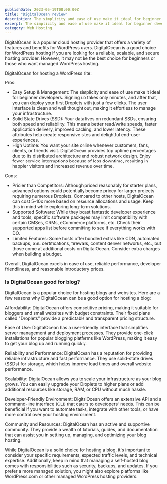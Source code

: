```yaml
---
publishDate: 2023-05-19T00:00:00Z
title: "DigitalOcean review"
description: The simplicity and ease of use make it ideal for beginner developers
excerpt: The simplicity and ease of use make it ideal for beginner developers
category: Web Hosting
---
```


DigitalOcean is a popular cloud hosting provider that offers a variety of features and benefits for WordPress users. DigitalOcean is a good choice for WordPress hosting if you are looking for a reliable, scalable, and secure hosting provider. However, it may not be the best choice for beginners or those who want managed WordPress hosting.

DigitalOcean for hosting a WordPress site:

Pros:

- Easy Setup & Management: The simplicity and ease of use make it ideal for beginner developers. Signing up takes only minutes, and after that, you can deploy your first Droplets with just a few clicks. The user interface is clean and well thought out, making it effortless to manage your infrastructure.
- Solid State Drives (SSD): Your data lives on redundant SSDs, ensuring both speed and reliability. This means better read/write speeds, faster application delivery, improved caching, and lower latency. These attributes help create responsive sites and delightful end-user experiences.
- High Uptime: You want your site online whenever customers, fans, clients, or friends visit. DigitalOcean provides top uptime percentages due to its distributed architecture and robust network design. Enjoy fewer service interruptions because of less downtime, resulting in happier visitors and increased revenue over time.

Cons:

- Pricier than Competitors: Although priced reasonably for starter plans, advanced options could potentially become pricey for larger projects requiring numerous Droplets. Compared to other hosts, DigitalOcean can cost 5–10x more based on resource allocations and usage. Keep this in mind while exploring long-term solutions.
- Supported Software: While they boast fantastic developer experience and tools, specific software packages may limit compatibility with certain CMSes, CRMs, eCommerce platforms, etc. Check their supported apps list before committing to see if everything works with DO.
- Limited Features: Some hosts offer bundled extras like CDN, automated backups, SSL certifications, firewalls, content deliver networks, etc., but those come at additional costs on DigitalOcean. Consider extra charges when building a budget.

Overall, DigitalOcean excels in ease of use, reliable performance, developer friendliness, and reasonable introductory prices.

### Is DigitalOcean good for blog?

DigitalOcean is a popular choice for hosting blogs and websites. Here are a few reasons why DigitalOcean can be a good option for hosting a blog:

Affordability: DigitalOcean offers competitive pricing, making it suitable for bloggers and small websites with budget constraints. Their fixed plans called "Droplets" provide a predictable and transparent pricing structure.

Ease of Use: DigitalOcean has a user-friendly interface that simplifies server management and deployment processes. They provide one-click installations for popular blogging platforms like WordPress, making it easy to get your blog up and running quickly.

Reliability and Performance: DigitalOcean has a reputation for providing reliable infrastructure and fast performance. They use solid-state drives (SSDs) for storage, which helps improve load times and overall website performance.

Scalability: DigitalOcean allows you to scale your infrastructure as your blog grows. You can easily upgrade your Droplets to higher plans or add additional resources like storage, RAM, or CPU without much hassle.

Developer-Friendly Environment: DigitalOcean offers an extensive API and a command-line interface (CLI) that caters to developers' needs. This can be beneficial if you want to automate tasks, integrate with other tools, or have more control over your hosting environment.

Community and Resources: DigitalOcean has an active and supportive community. They provide a wealth of tutorials, guides, and documentation that can assist you in setting up, managing, and optimizing your blog hosting.

While DigitalOcean is a solid choice for hosting a blog, it's important to consider your specific requirements, expected traffic levels, and technical expertise. Additionally, keep in mind that managing a self-hosted blog comes with responsibilities such as security, backups, and updates. If you prefer a more managed solution, you might also explore platforms like WordPress.com or other managed WordPress hosting providers.
